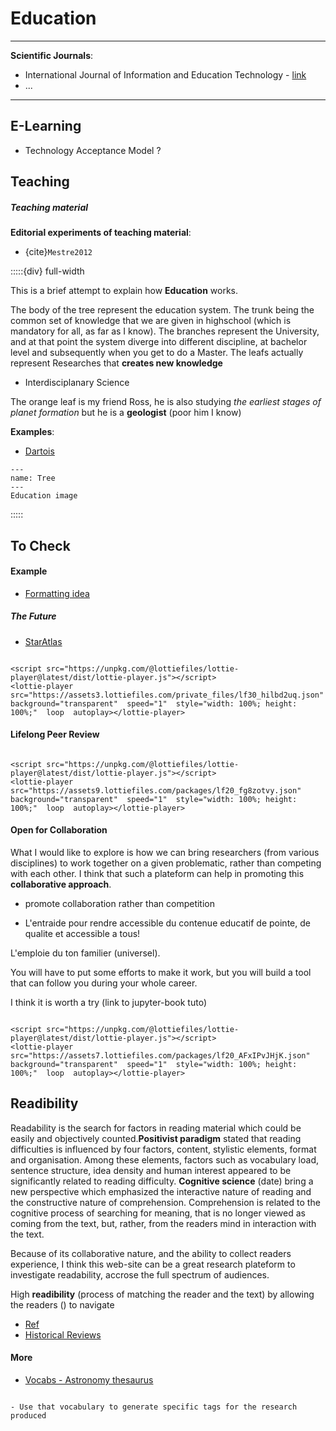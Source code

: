 # Education

***
**Scientific Journals**:
- International Journal of Information and Education Technology - [link](http://ojs.ejournal.net/index.php/ijiet/index)
- ...

***

## E-Learning

- Technology Acceptance Model ?




## Teaching


<h5>Teaching material</h5>

**Editorial experiments of teaching material**:

- {cite}`Mestre2012`

:::::{div} full-width

<article id="P1">

<div id="subdiv2">

This is a brief attempt to explain how **Education** works.
    
The body of the tree represent the education system. The trunk being the common set of knowledge that we are given in highschool (which is mandatory for all, as far as I know). The branches represent the University, and at that point the system diverge into different discipline, at bachelor level and subsequently when you get to do a Master. The leafs actually represent Researches that **creates new knowledge**    
    
- Interdisciplanary Science
    
The orange leaf is my friend Ross, he is also studying *the earliest stages of planet formation* but he is a **geologist** (poor him I know)    
  
**Examples**:
    
- [Dartois](http://hebergement.u-psud.fr/edartois/Teaching.html)

</div>
    
    
    
<div id="subdiv2">



```{figure} Docs/Education_tree.png
---
name: Tree
---
Education image
```

</div>
    

</article>
    
:::::


## To Check



<h4>Example</h4>

- [Formatting idea](https://www.julian.com/)

<h5>The Future</h5>

- [StarAtlas](https://staratlas.com/)

```{margin}

<script src="https://unpkg.com/@lottiefiles/lottie-player@latest/dist/lottie-player.js"></script>
<lottie-player src="https://assets3.lottiefiles.com/private_files/lf30_hilbd2uq.json"  background="transparent"  speed="1"  style="width: 100%; height: 100%;"  loop  autoplay></lottie-player>

```

<h4><strong> Lifelong Peer Review </strong></h4>

```{margin}

<script src="https://unpkg.com/@lottiefiles/lottie-player@latest/dist/lottie-player.js"></script>
<lottie-player src="https://assets9.lottiefiles.com/packages/lf20_fg8zotvy.json"  background="transparent"  speed="1"  style="width: 100%; height: 100%;"  loop  autoplay></lottie-player>

```


<h4><strong> Open for Collaboration </strong></h4>

What I would like to explore is how we can bring researchers (from various disciplines) to work together on a given problematic, rather than competing with each other. I think that such a plateform can help in promoting this **collaborative approach**.

- promote collaboration rather than competition

- L'entraide pour rendre accessible du contenue educatif de pointe, de qualite et accessible a tous!

L'emploie du ton familier (universel).

You will have to put some efforts to make it work, but you will build a tool that can follow you during your whole career. 

I think it is worth a try (link to jupyter-book tuto)



```{margin}

<script src="https://unpkg.com/@lottiefiles/lottie-player@latest/dist/lottie-player.js"></script>
<lottie-player src="https://assets7.lottiefiles.com/packages/lf20_AFxIPvJHjK.json"  background="transparent"  speed="1"  style="width: 100%; height: 100%;"  loop  autoplay></lottie-player>

```





## Readibility


Readability is the search for factors in reading material which could be easily and objectively counted.**Positivist paradigm** stated that reading difficulties is influenced by four factors, content, stylistic elements, format and organisation. Among these elements, factors such as vocabulary load, sentence structure, idea density and human interest appeared to be significantly related to reading difficulty. **Cognitive science** (date) bring a new perspective which emphasized the interactive nature of reading and the constructive nature of comprehension. Comprehension is related to the cognitive process of searching for meaning, that is no longer viewed as coming from the text, but, rather, from the readers mind in interaction with the text.

Because of its collaborative nature, and the ability to collect readers experience, I think this web-site can be a great research plateform to investigate readability, accrose the full spectrum of audiences. 

High **readibility** (process of matching the reader and the text) by allowing the readers () to navigate


- [Ref](https://scholar.google.co.uk/scholar?q=Alexander,+P.+%26+Fox,+E.+(2006).%E2%80%9CA+historical+perspective+on+reading+research+and+practice&hl=fr&as_sdt=0&as_vis=1&oi=scholart)
- [Historical Reviews](https://pressbooks.howardcc.edu/app/uploads/sites/10/2019/06/A_Historical_Perspective_on_Reading_Research_and_P.pdf)

<h4>More</h4>

- [Vocabs - Astronomy thesaurus](https://vocabs.ardc.edu.au/repository/api/lda/aas/the-unified-astronomy-thesaurus/current/resource.html?uri=http://astrothesaurus.org/uat/2092)

```{note}

- Use that vocabulary to generate specific tags for the research produced

```
